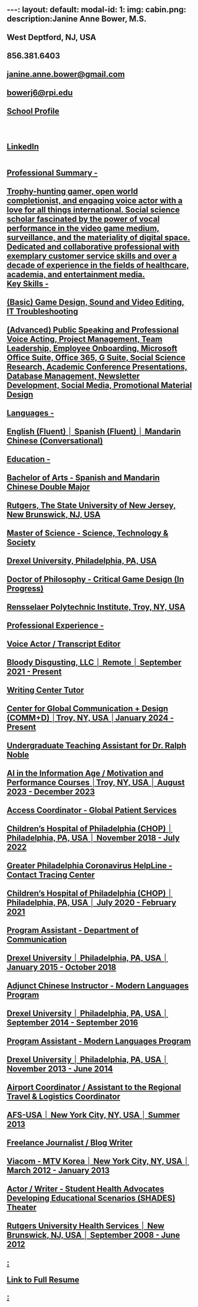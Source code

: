 ---:
layout: default:
modal-id: 1:
img: cabin.png:
description:Janine Anne Bower, M.S.<br><br>West Deptford, NJ, USA<br><br>856.381.6403<br><br>janine.anne.bower@gmail.com<br><br>bowerj6@rpi.edu<br><br><a href= "https://hass.rpi.edu/cgds_studentprofiles "> School Profile </p><br><br><a href= "https://www.linkedin.com/in/janine-bower-m-s-1804719a/"> LinkedIn </p><br>Professional Summary -<br><br>Trophy-hunting gamer, open world completionist, and engaging voice actor with a love for all things international. Social science scholar fascinated by the power of vocal performance in the video game medium, surveillance, and the materiality of digital space. Dedicated and collaborative professional with exemplary customer service skills and over a decade of experience in the fields of healthcare, academia, and entertainment media.<br>Key Skills -<br><br> (Basic) Game Design, Sound and Video Editing, IT Troubleshooting<br><br> (Advanced) Public Speaking and Professional Voice Acting, Project Management, Team Leadership, Employee Onboarding, Microsoft Office Suite, Office 365, G Suite, Social Science Research, Academic Conference Presentations, Database Management, Newsletter Development, Social Media, Promotional Material Design<br><br>Languages -<br><br>English (Fluent) │ Spanish (Fluent) │ Mandarin Chinese (Conversational)<br><br>Education -<br><br>Bachelor of Arts - Spanish and Mandarin Chinese Double Major<br><br>Rutgers, The State University of New Jersey, New Brunswick, NJ, USA<br><br>Master of Science - Science, Technology & Society<br><br>Drexel University, Philadelphia, PA, USA<br><br>Doctor of Philosophy - Critical Game Design (In Progress)<br><br>Rensselaer Polytechnic Institute, Troy, NY, USA<br><br>Professional Experience -<br><br>Voice Actor / Transcript Editor<br><br>Bloody Disgusting, LLC │ Remote │ September 2021 - Present<br><br>Writing Center Tutor<br><br>Center for Global Communication + Design (COMM+D) │Troy, NY, USA │January 2024 - Present<br><br>Undergraduate Teaching Assistant for Dr. Ralph Noble<br><br>AI in the Information Age / Motivation and Performance Courses │Troy, NY, USA │ August 2023 - December 2023<br><br>Access Coordinator - Global Patient Services<br><br>Children’s Hospital of Philadelphia (CHOP) │ Philadelphia, PA, USA │ November 2018 - July 2022<br><br>Greater Philadelphia Coronavirus HelpLine - Contact Tracing Center<br><br>Children’s Hospital of Philadelphia (CHOP) │ Philadelphia, PA, USA │ July 2020 - February 2021<br><br>Program Assistant - Department of Communication<br><br>Drexel University │ Philadelphia, PA, USA │ January 2015 - October 2018<br><br>Adjunct Chinese Instructor - Modern Languages Program<br><br>Drexel University │ Philadelphia, PA, USA │ September 2014 - September 2016<br><br>Program Assistant - Modern Languages Program<br><br>Drexel University │ Philadelphia, PA, USA │ November 2013 - June 2014<br><br>Airport Coordinator / Assistant to the Regional Travel & Logistics Coordinator<br><br>AFS-USA │ New York City, NY, USA │ Summer 2013<br><br>Freelance Journalist / Blog Writer<br><br>Viacom - MTV Korea │ New York City, NY, USA │ March 2012 - January 2013<br><br>Actor / Writer - Student Health Advocates Developing Educational Scenarios (SHADES) Theater<br><br>Rutgers University Health Services │ New Brunswick, NJ, USA │ September 2008 - June 2012<br><br>:<p> <a href= "https://rpiexchange-my.sharepoint.com/:b:/g/personal/bowerj6_rpi_edu/Echqe1Y5CbJArXlAMGQkZywB5SCI71z8TX57iwtMhbZdGw"> Link to Full Resume </p>:
---
